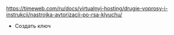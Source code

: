 https://timeweb.com/ru/docs/virtualnyj-hosting/drugie-voprosy-i-instrukcii/nastrojka-avtorizacii-po-rsa-klyuchu/

- Создать ключ